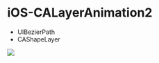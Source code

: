 # iOS-CALayerAnimation2

* UIBezierPath 
* CAShapeLayer 

![](http://oahmyhzk1.bkt.clouddn.com/image/gif/MatchPeople2.gif)
